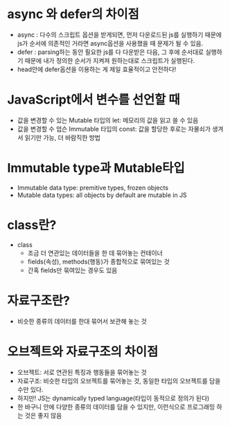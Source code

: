 # async 와 defer의 차이점
- async : 다수의 스크립트 옵션을 받게되면, 먼저 다운로드된 js를 실행하기 때문에 js가 순서에 의존적인 거라면 async옵션을 사용했을 때 문제가 될 수 있음.
- defer : parsing하는 동안 필요한 js를 다 다운받은 다음, 그 후에 순서대로 실행하기 때문에 내가 정의한 순서가 지켜져 원하는대로 스크립트가 실행된다.
- head안에 defer옵션을 이용하는 게 제일 효율적이고 안전하다!

# JavaScript에서 변수를 선언할 때
- 값을 변경할 수 있는 Mutable 타입의 let: 메모리의 값을 읽고 쓸 수 있음
- 값을 변경할 수 업슨 Immutable 타입의 const: 값을 할당한 후로는 자물쇠가 생겨서 읽기만 가능, 더 바람직한 방법

# Immutable type과 Mutable타입
- Immutable data type: premitive types, frozen objects 
- Mutable data types: all objects by default are mutable in JS

# class란?
- class
  - 조금 더 연관있는 데이터들을 한 데 묶어놓는 컨테이너
  - fields(속성), methods(행동)가 종합적으로 묶여있는 것
  - 간혹 fields만 묶여있는 경우도 있음 

# 자료구조란?
- 비슷한 종류의 데이터를 한대 묶어서 보관해 놓는 것

# 오브젝트와 자료구조의 차이점
- 오브젝트: 서로 연관된 특징과 행동들을 묶어놓는 것
- 자료구조: 비슷한 타입의 오브젝트를 묶어놓는 것, 동일한 타입의 오브젝트를 담을 수만 있다.
- 하지만! JS는 dynamically typed language(타입이 동적으로 정의가 된다)
- 한 바구니 안에 다양한 종류의 데이터를 담을 수 있지만, 이런식으로 프로그래밍 하는 것은 좋지 않음
  